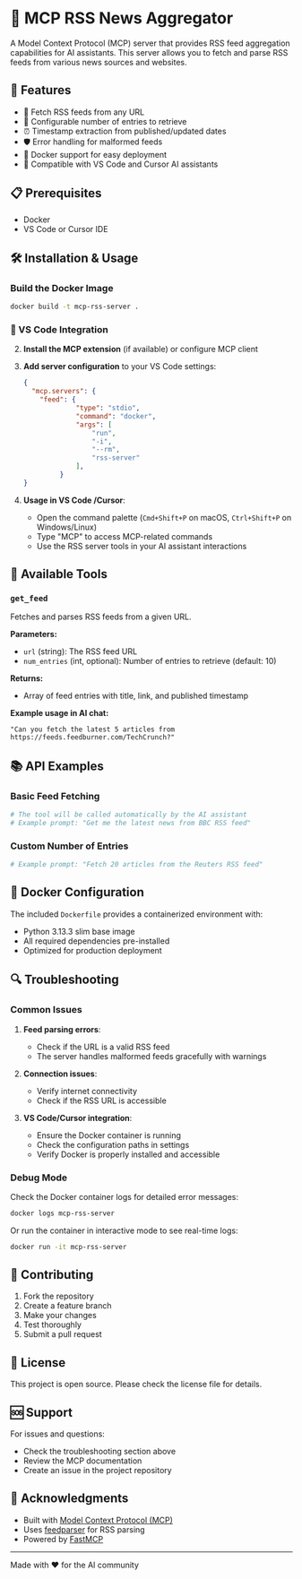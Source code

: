 # 📰 MCP RSS News Aggregator

A Model Context Protocol (MCP) server that provides RSS feed aggregation capabilities for AI assistants. This server allows you to fetch and parse RSS feeds from various news sources and websites.

## 🚀 Features

- 📡 Fetch RSS feeds from any URL
- 🔢 Configurable number of entries to retrieve
- ⏰ Timestamp extraction from published/updated dates
- 🛡️ Error handling for malformed feeds
- 🐳 Docker support for easy deployment
- 🔗 Compatible with VS Code and Cursor AI assistants

## 📋 Prerequisites

- Docker
- VS Code or Cursor IDE

## 🛠️ Installation & Usage

### Build the Docker Image

```bash
docker build -t mcp-rss-server .
```

### 📱 VS Code Integration

2. **Install the MCP extension** (if available) or configure MCP client

3. **Add server configuration** to your VS Code settings:

   ```json
   {
     "mcp.servers": {
       "feed": {
                "type": "stdio",
                "command": "docker",
                "args": [
                    "run",
                    "-i",
                    "--rm",
                    "rss-server"
                ],
            }
   }
   ```

4. **Usage in VS Code /Cursor**:
   - Open the command palette (`Cmd+Shift+P` on macOS, `Ctrl+Shift+P` on Windows/Linux)
   - Type "MCP" to access MCP-related commands
   - Use the RSS server tools in your AI assistant interactions

## 🔧 Available Tools

### `get_feed`

Fetches and parses RSS feeds from a given URL.

**Parameters:**

- `url` (string): The RSS feed URL
- `num_entries` (int, optional): Number of entries to retrieve (default: 10)

**Returns:**

- Array of feed entries with title, link, and published timestamp

**Example usage in AI chat:**

```
"Can you fetch the latest 5 articles from https://feeds.feedburner.com/TechCrunch?"
```

## 📚 API Examples

### Basic Feed Fetching

```python
# The tool will be called automatically by the AI assistant
# Example prompt: "Get me the latest news from BBC RSS feed"
```

### Custom Number of Entries

```python
# Example prompt: "Fetch 20 articles from the Reuters RSS feed"
```

## 🐳 Docker Configuration

The included `Dockerfile` provides a containerized environment with:

- Python 3.13.3 slim base image
- All required dependencies pre-installed
- Optimized for production deployment

## 🔍 Troubleshooting

### Common Issues

1. **Feed parsing errors**:
   - Check if the URL is a valid RSS feed
   - The server handles malformed feeds gracefully with warnings

2. **Connection issues**:
   - Verify internet connectivity
   - Check if the RSS URL is accessible

3. **VS Code/Cursor integration**:
   - Ensure the Docker container is running
   - Check the configuration paths in settings
   - Verify Docker is properly installed and accessible

### Debug Mode

Check the Docker container logs for detailed error messages:

```bash
docker logs mcp-rss-server
```

Or run the container in interactive mode to see real-time logs:

```bash
docker run -it mcp-rss-server
```

## 🤝 Contributing

1. Fork the repository
2. Create a feature branch
3. Make your changes
4. Test thoroughly
5. Submit a pull request

## 📄 License

This project is open source. Please check the license file for details.

## 🆘 Support

For issues and questions:

- Check the troubleshooting section above
- Review the MCP documentation
- Create an issue in the project repository

## 🎉 Acknowledgments

- Built with [Model Context Protocol (MCP)](https://modelcontextprotocol.io/)
- Uses [feedparser](https://feedparser.readthedocs.io/) for RSS parsing
- Powered by [FastMCP](https://github.com/jlowin/fastmcp)

---

Made with ❤️ for the AI community